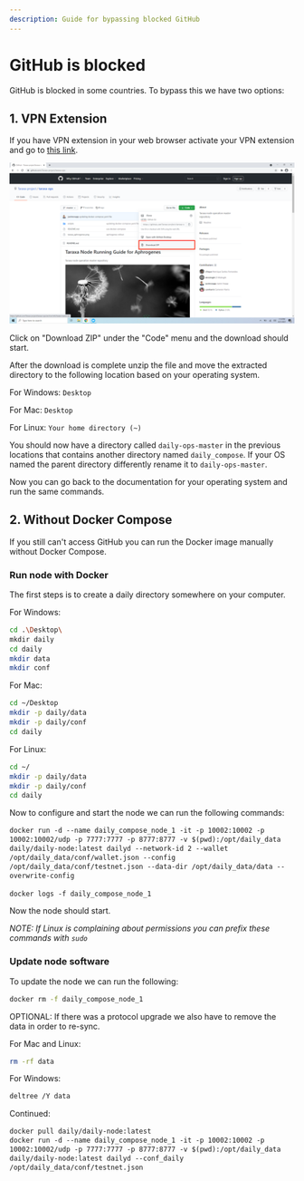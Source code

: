 ```yaml
---
description: Guide for bypassing blocked GitHub
---
```


# GitHub is blocked

GitHub is blocked in some countries. To bypass this we have two options:

## 1. VPN Extension

If you have VPN extension in your web browser activate your VPN extension and go to [this link](https://github.com/dailycrypto-me/daily-ops).

![Download Daily Scripts](../../.gitbook/assets/15-download-scripts.png)

Click on "Download ZIP" under the "Code" menu and the download should start.

After the download is complete unzip the file and move the extracted directory to the following location based on your operating system.

For Windows: `Desktop`

For Mac: `Desktop`

For Linux: `Your home directory (~)`

You should now have a directory called `daily-ops-master` in the previous locations that contains another directory named `daily_compose`. If your OS named the parent directory differently rename it to `daily-ops-master`.

Now you can go back to the documentation for your operating system and run the same commands.

## 2. Without Docker Compose

If you still can't access GitHub you can run the Docker image manually without Docker Compose.

### Run node with Docker

The first steps is to create a daily directory somewhere on your computer.

For Windows:

```bash
cd .\Desktop\
mkdir daily
cd daily
mkdir data
mkdir conf
```

For Mac:

```bash
cd ~/Desktop
mkdir -p daily/data
mkdir -p daily/conf
cd daily
```

For Linux:

```bash
cd ~/
mkdir -p daily/data
mkdir -p daily/conf
cd daily
```

Now to configure and start the node we can run the following commands:

```
docker run -d --name daily_compose_node_1 -it -p 10002:10002 -p 10002:10002/udp -p 7777:7777 -p 8777:8777 -v $(pwd):/opt/daily_data daily/daily-node:latest dailyd --network-id 2 --wallet /opt/daily_data/conf/wallet.json --config /opt/daily_data/conf/testnet.json --data-dir /opt/daily_data/data --overwrite-config

docker logs -f daily_compose_node_1
```

Now the node should start.

_NOTE: If Linux is complaining about permissions you can prefix these commands with `sudo`_

### Update node software

To update the node we can run the following:

```bash
docker rm -f daily_compose_node_1
```

OPTIONAL: If there was a protocol upgrade we also have to remove the data in order to re-sync.

For Mac and Linux:

```bash
rm -rf data
```

For Windows:

```bash
deltree /Y data
```

Continued:

```
docker pull daily/daily-node:latest
docker run -d --name daily_compose_node_1 -it -p 10002:10002 -p 10002:10002/udp -p 7777:7777 -p 8777:8777 -v $(pwd):/opt/daily_data daily/daily-node:latest dailyd --conf_daily /opt/daily_data/conf/testnet.json
```
